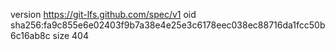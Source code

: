 version https://git-lfs.github.com/spec/v1
oid sha256:fa9c855e6e02403f9b7a38e4e25e3c6178eec038ec88716da1fcc50b6c16ab8c
size 404
